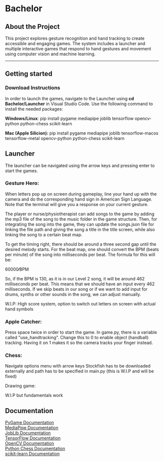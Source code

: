 # Bachelor
## About the Project  
This project explores gesture recognition and hand tracking to create accessible and engaging games. The system includes a launcher and multiple interactive games that respond to hand gestures and movement using computer vision and machine learning.

---
## Getting started
### Download Instructions
In order to launch the games, navigate to the Launcher using
**cd Bachelor/Launcher** in Visual Studio Code.
Use the following command to install the needed packages:

**Windows/Linux**: pip install pygame mediapipe joblib tensorflow opencv-python python-chess scikit-learn

**Mac (Apple Silicion):** pip install pygame mediapipe joblib tensorflow-macos tensorflow-metal opencv-python python-chess scikit-learn

## Launcher
The launcher can be navigated using the arrow keys and pressing enter to start the games.

### Gesture Hero: 
When letters pop up on screen during gameplay, line your hand up with the camera and do the corresponding hand sign in American Sign Language.
Note that the terminal will give you a response on your current gesture.

The player or nurse/physiotherapist can add songs to the game by adding the mp3 file of the song to the music folder in the game structure. Then, for integrating the song into the game, they can update the songs.json file for linking the file path and giving the song a title in the title screen, while also linking the song to a certain beat map.  

To get the timing right, there should be around a three second gap until the desired melody starts. For the beat map, one should convert the BPM (beats per minute) of the song into milliseconds per beat. The formula for this will be:

60000⁄BPM

So, if the BPM is 130, as it is in our Level 2 song, it will be around 462 milliseconds per beat. This means that we should have an input every 462 milliseconds. If we skip beats in our song or if we want to add input for drums, synths or other sounds in the song, we can adjust manually. 



W.I.P: High score system, option to switch out letters on screen with actual hand symbols

### Apple Catcher:
Press space twice in order to start the game.
In game.py, there is a variable called "use_handtracking". Change this to 0 to enable object (handball) tracking. Having it on 1 makes it so the camera tracks your finger instead.

### Chess:
Navigate options menu with arrow keys
Stockfish has to be downloaded externally and path has to be specified in main.py (this is W.I.P and will be fixed)

Drawing game:

W.I.P but fundamentals work

## Documentation
[PyGame Documentation](https://www.pygame.org/docs/)  
[MediaPipe Documentation](https://developers.google.com/mediapipe/)  
[JobLib Documentation](https://joblib.readthedocs.io/en/stable/)  
[TensorFlow Documentation](https://www.tensorflow.org/api_docs)  
[OpenCV Documentation](https://docs.opencv.org/4.x/index.html)  
[Python Chess Documentation](https://python-chess.readthedocs.io/en/latest/)  
[scikit-learn Documentation](https://scikit-learn.org/stable/)  
